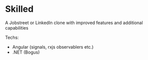 # Skilled

A Jobstreet or LinkedIn clone with improved features and additional capabilities

Techs:
- Angular (signals, rxjs observablers etc.)
- .NET (Bogus)

